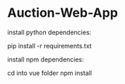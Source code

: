 # Auction-Web-App

install python dependencies:

pip install -r requirements.txt

install npm dependencies:
 
cd into vue folder
npm install 